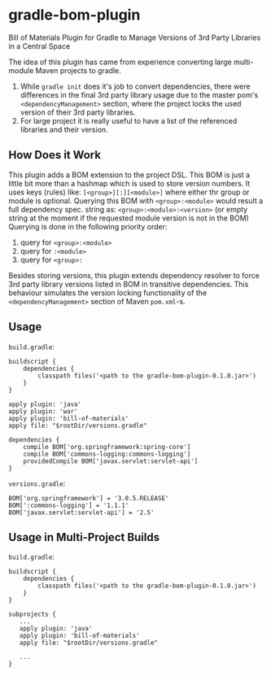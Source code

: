 gradle-bom-plugin
=================

Bill of Materials Plugin for Gradle to Manage Versions of 3rd Party Libraries
in a Central Space

The idea of this plugin has came from experience converting large multi-module
Maven projects to gradle.

1. While `gradle init` does it's job to convert dependencies, there were 
   differences in the final 3rd party library usage due to the master pom's
   `<dependencyManagement>` section, where the project locks the used version of their
   3rd party libraries.
2. For large project it is really useful to have a list of the referenced 
   libraries and their version.

How Does it Work
----------------
This plugin adds a BOM extension to the project DSL. This BOM is just a little bit more than a hashmap which is used to store version numbers. It uses keys (rules) like: `[<group>][:][<module>]` where either thr group or module is optional.
Querying this BOM with `<group>:<module>` would result a full dependency spec. string as: `<group>:<module>:<version>` (or empty string at the moment if the requested module version is not in the BOM)
Querying is done in the following priority order:

1. query for `<group>:<module>`
2. query for `:<module>`
3. query for `<group>:`

Besides storing versions, this plugin extends dependency resolver to force 3rd party library versions listed in BOM in transitive dependencies. This behaviour simulates the version locking functionality of the `<dependencyManagement>` section of Maven `pom.xml`-s.

Usage
-----
`build.gradle`:
```
buildscript {
    dependencies {
        classpath files('<path to the gradle-bom-plugin-0.1.0.jar>')
    }
}

apply plugin: 'java'
apply plugin: 'war'
apply plugin: 'bill-of-materials'
apply file: "$rootDir/versions.gradle"

dependencies {
    compile BOM['org.springframework:spring-core']
    compile BOM['commons-logging:commons-logging']
    providedCompile BOM['javax.servlet:servlet-api']
}
```
`versions.gradle`:
```
BOM['org.springframework'] = '3.0.5.RELEASE'
BOM[':commons-logging'] = '1.1.1'
BOM['javax.servlet:servlet-api'] = '2.5'
```

Usage in Multi-Project Builds
-----------------------------
`build.gradle`:
```
buildscript {
    dependencies {
        classpath files('<path to the gradle-bom-plugin-0.1.0.jar>')
    }
}

subprojects {
   ...
   apply plugin: 'java'
   apply plugin: 'bill-of-materials'
   apply file: "$rootDir/versions.gradle"
   
   ...
}
```
